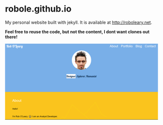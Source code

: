 # robole.github.io

My personal website built with jekyll. It is available at http://roboleary.net.

**Feel free to reuse the code, but not the content, I dont want clones
out there!**

![preview of home page of website](assets/img/site-preview.png)
